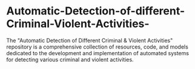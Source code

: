 # Automatic-Detection-of-different-Criminal-Violent-Activities-
The "Automatic Detection of Different Criminal &amp; Violent Activities" repository is a comprehensive collection of resources, code, and models dedicated to the development and implementation of automated systems for detecting various criminal and violent activities. 
